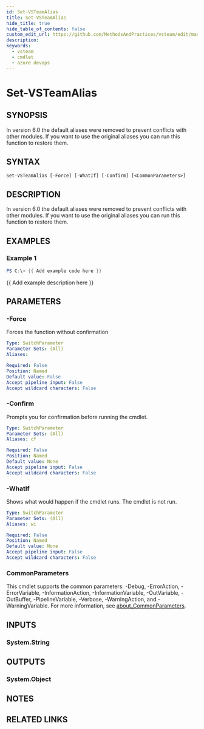 ```yaml
---
id: Set-VSTeamAlias
title: Set-VSTeamAlias
hide_title: true
hide_table_of_contents: false
custom_edit_url: https://github.com/MethodsAndPractices/vsteam/edit/master/.docs/Set-VSTeamAlias.md
description: 
keywords:
  - vsteam
  - cmdlet
  - azure devops
---
```


# Set-VSTeamAlias

## SYNOPSIS
In version 6.0 the default aliases were removed to prevent conflicts with other modules.
If you want to use the original aliases you can run this function to restore them.

## SYNTAX

```
Set-VSTeamAlias [-Force] [-WhatIf] [-Confirm] [<CommonParameters>]
```

## DESCRIPTION
In version 6.0 the default aliases were removed to prevent conflicts with other modules.
If you want to use the original aliases you can run this function to restore them.

## EXAMPLES

### Example 1
```powershell
PS C:\> {{ Add example code here }}
```

{{ Add example description here }}

## PARAMETERS

### -Force
Forces the function without confirmation

```yaml
Type: SwitchParameter
Parameter Sets: (All)
Aliases:

Required: False
Position: Named
Default value: False
Accept pipeline input: False
Accept wildcard characters: False
```

### -Confirm
Prompts you for confirmation before running the cmdlet.

```yaml
Type: SwitchParameter
Parameter Sets: (All)
Aliases: cf

Required: False
Position: Named
Default value: None
Accept pipeline input: False
Accept wildcard characters: False
```

### -WhatIf
Shows what would happen if the cmdlet runs.
The cmdlet is not run.

```yaml
Type: SwitchParameter
Parameter Sets: (All)
Aliases: wi

Required: False
Position: Named
Default value: None
Accept pipeline input: False
Accept wildcard characters: False
```

### CommonParameters
This cmdlet supports the common parameters: -Debug, -ErrorAction, -ErrorVariable, -InformationAction, -InformationVariable, -OutVariable, -OutBuffer, -PipelineVariable, -Verbose, -WarningAction, and -WarningVariable. For more information, see [about_CommonParameters](http://go.microsoft.com/fwlink/?LinkID=113216).

## INPUTS

### System.String
## OUTPUTS

### System.Object
## NOTES

## RELATED LINKS


